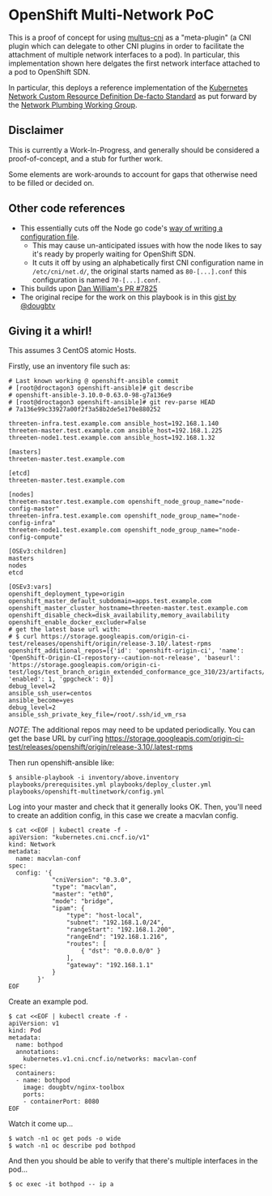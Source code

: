 # OpenShift Multi-Network PoC

This is a proof of concept for using [multus-cni](https://github.com/intel/multus-cni) as a "meta-plugin" (a CNI plugin which can delegate to other CNI plugins in order to facilitate the attachment of multiple network interfaces to a pod). In particular, this implementation shown here delgates the first network interface attached to a pod to OpenShift SDN.

In particular, this deploys a reference implementation of the [Kubernetes Network Custom Resource Definition De-facto Standard](https://docs.google.com/document/d/1Ny03h6IDVy_e_vmElOqR7UdTPAG_RNydhVE1Kx54kFQ/edit#heading=h.hylsbqoj5fxd) as put forward by the [Network Plumbing Working Group](https://docs.google.com/document/d/1oE93V3SgOGWJ4O1zeD1UmpeToa0ZiiO6LqRAmZBPFWM/edit).

## Disclaimer

This is currently a Work-In-Progress, and generally should be considered a proof-of-concept, and a stub for further work.

Some elements are work-arounds to account for gaps that otherwise need to be filled or decided on.

## Other code references

* This essentially cuts off the Node go code's [way of writing a configuration file](https://github.com/openshift/origin/blob/master/pkg/network/node/node.go#L401-L408). 
    - This may cause un-anticipated issues with how the node likes to say it's ready by properly waiting for OpenShift SDN.
    - It cuts it off by using an alphabetically first CNI configuration name in `/etc/cni/net.d/`, the original starts named as `80-[...].conf` this configuration is named `70-[...].conf`.
* This builds upon [Dan William's PR #7825](https://github.com/openshift/openshift-ansible/pull/7825)
* The original recipe for the work on this playbook is in this [gist by @dougbtv](https://gist.github.com/dougbtv/c18fc70be9afdba703d8a397c30e57ed)

## Giving it a whirl!

This assumes 3 CentOS atomic Hosts.

Firstly, use an inventory file such as:

```
# Last known working @ openshift-ansible commit
# [root@droctagon3 openshift-ansible]# git describe
# openshift-ansible-3.10.0-0.63.0-98-g7a136e9
# [root@droctagon3 openshift-ansible]# git rev-parse HEAD
# 7a136e99c33927a00f2f3a58b2de5e170e880252

threeten-infra.test.example.com ansible_host=192.168.1.140
threeten-master.test.example.com ansible_host=192.168.1.225
threeten-node1.test.example.com ansible_host=192.168.1.32

[masters]
threeten-master.test.example.com

[etcd]
threeten-master.test.example.com

[nodes]
threeten-master.test.example.com openshift_node_group_name="node-config-master"
threeten-infra.test.example.com openshift_node_group_name="node-config-infra"
threeten-node1.test.example.com openshift_node_group_name="node-config-compute"

[OSEv3:children]
masters
nodes
etcd

[OSEv3:vars]
openshift_deployment_type=origin
openshift_master_default_subdomain=apps.test.example.com
openshift_master_cluster_hostname=threeten-master.test.example.com
openshift_disable_check=disk_availability,memory_availability
openshift_enable_docker_excluder=False
# get the latest base url with: 
# $ curl https://storage.googleapis.com/origin-ci-test/releases/openshift/origin/release-3.10/.latest-rpms
openshift_additional_repos=[{'id': 'openshift-origin-ci', 'name': 'OpenShift-Origin-CI-repostory--caution-not-release', 'baseurl': 'https://storage.googleapis.com/origin-ci-test/logs/test_branch_origin_extended_conformance_gce_310/23/artifacts/rpms', 'enabled': 1, 'gpgcheck': 0}]
debug_level=2
ansible_ssh_user=centos
ansible_become=yes
debug_level=2
ansible_ssh_private_key_file=/root/.ssh/id_vm_rsa
```

*NOTE*: The additional repos may need to be updated periodically. You can get the base URL by curl'ing https://storage.googleapis.com/origin-ci-test/releases/openshift/origin/release-3.10/.latest-rpms

Then run openshift-ansible like:

```
$ ansible-playbook -i inventory/above.inventory playbooks/prerequisites.yml playbooks/deploy_cluster.yml playbooks/openshift-multinetwork/config.yml
```

Log into your master and check that it generally looks OK. Then, you'll need to create an addition config, in this case we create a macvlan config.

```
$ cat <<EOF | kubectl create -f -
apiVersion: "kubernetes.cni.cncf.io/v1"
kind: Network
metadata:
  name: macvlan-conf
spec: 
  config: '{
            "cniVersion": "0.3.0",
            "type": "macvlan",
            "master": "eth0",
            "mode": "bridge",
            "ipam": {
                "type": "host-local",
                "subnet": "192.168.1.0/24",
                "rangeStart": "192.168.1.200",
                "rangeEnd": "192.168.1.216",
                "routes": [
                    { "dst": "0.0.0.0/0" }
                ],
                "gateway": "192.168.1.1"
            }
        }'
EOF
```

Create an example pod.

```
$ cat <<EOF | kubectl create -f -
apiVersion: v1
kind: Pod
metadata:
  name: bothpod
  annotations:
    kubernetes.v1.cni.cncf.io/networks: macvlan-conf
spec:
  containers:
  - name: bothpod
    image: dougbtv/nginx-toolbox
    ports:
    - containerPort: 8080
EOF
```

Watch it come up...

```
$ watch -n1 oc get pods -o wide
$ watch -n1 oc describe pod bothpod
```

And then you should be able to verify that there's multiple interfaces in the pod...

```
$ oc exec -it bothpod -- ip a
```
